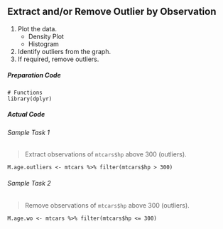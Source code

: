 ## Extract and/or Remove Outlier by Observation
1. Plot the data.
   - Density Plot
   - Histogram
2. Identify outliers from the graph.
3. If required, remove outliers.
##### Preparation Code
```
# Functions
library(dplyr)
```
##### Actual Code
###### Sample Task 1
>Extract observations of `mtcars$hp` above 300 (outliers).
```
M.age.outliers <- mtcars %>% filter(mtcars$hp > 300)
```
###### Sample Task 2
>Remove observations of `mtcars$hp` above 300 (outliers).
```
M.age.wo <- mtcars %>% filter(mtcars$hp <= 300)
```
